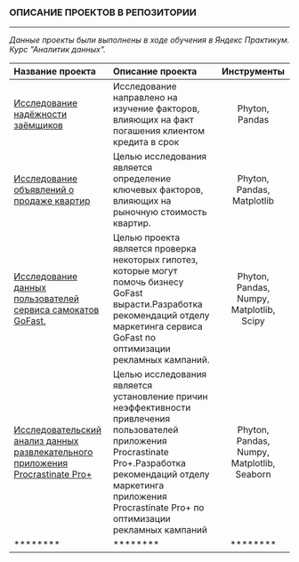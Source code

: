 ### ОПИСАНИЕ ПРОЕКТОВ В РЕПОЗИТОРИИ

---


*Данные проекты были выполнены в ходе обучения в Яндекс Практикум. Курс "Аналитик данных".*

| Название проекта | Описание проекта | Инструменты |
| :---         |     :---      |         :---: |
| [Исследование надёжности заёмщиков](https://github.com/AlexErin1308/Projects_Yandex_PR/blob/main/Project_1/Исследование%20надежности%20заемщиков.Проект_1.ipynb)   | Исследование направлено на изучение факторов, влияющих на факт погашения клиентом кредита в срок     | Phyton, Pandas    |   
| [Исследование объявлений о продаже квартир](https://github.com/AlexErin1308/Projects_Yandex_PR/blob/main/Project_2/Исследование%20объявлений%20о%20продаже%20квартир.ИАД.ipynb)     | Целью исследования является определение ключевых факторов, влияющих на рыночную стоимость квартир.       | Phyton, Pandas, Matplotlib     |
| [Исследование данных пользователей сервиса самокатов GoFast.](https://github.com/AlexErin1308/Projects_Yandex_PR/blob/main/Project_3/Исследование%20данных%20пользователей%20сервиса%20самокатов%20GoFast.Статистический%20анализ%20данных.ipynb)     | Целью проекта является проверка некоторых гипотез, которые могут помочь бизнесу GoFast вырасти.Разработка рекомендаций отделу маркетинга сервиса GoFast по оптимизации рекламных кампаний. | Phyton, Pandas, Numpy, Matplotlib, Scipy      |
| [Исследовательский анализ данных развлекательного приложения Procrastinate Pro+](https://github.com/AlexErin1308/Projects_Yandex_PR/blob/main/Project_4/EDA%20развлекательного%20приложения%20Procrastinate%20Pro%2B.ipynb)     | Целью исследования является установление причин неэффективности привлечения пользователей приложения Procrastinate Pro+.Разработка рекомендаций отделу маркетинга приложения Procrastinate Pro+ по оптимизации рекламных кампаний  | Phyton, Pandas, Numpy, Matplotlib, Seaborn  |
| ********     | ********       | ********      |




